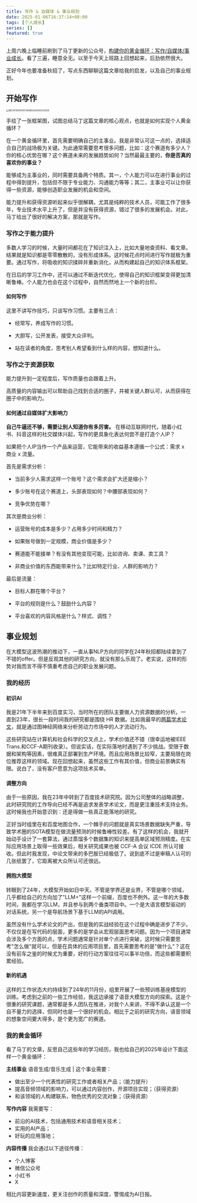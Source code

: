 ```yaml
---
title: 写作 & 自媒体 & 事业规划
date: 2025-01-06T16:37:14+08:00
tags: [个人成长]
series: []
featured: true
---
```

上周六晚上临睡前刷到了马丁更新的公众号，[构建你的黄金循环：写作/自媒体/事业成长](https://mp.weixin.qq.com/s/uPHMQ2qwxmELtnzBDDcgdg)。看了三遍，睡意全无。以至于今天上班路上回想起来，后劲依然很大。

正好今年也要准备秋招了，写点东西聊聊这篇文章给我的启发，以及自己的事业规划。

<!--more-->

## 开始写作

<img src="https://cdn.jsdelivr.net/gh/zruiii/storage.zruiii.com@main/images/BB5747B3DF6917364BEA2AFAE0C6392D.jpg" alt="BB5747B3DF6917364BEA2AFAE0C6392D" style="zoom:40%;" />

手绘了一张框架图，试图总结马丁这篇文章的核心观点，也就是如何实现个人黄金循环？

在一个黄金循环里，首先需要明确自己的主事业。我是非常认可这一点的，选择适合自己的战场极为关键。为此通常需要思考很多问题，比如：这个赛道有多少人？你的核心优势在哪？这个赛道未来的发展趋势如何？当然最最主要的，**你是否真的喜欢你的事业？**

能够成为主事业的，同时需要具备两个特质。其一，个人能力可以在进行事业的过程中得到提升，包括但不限于专业能力、沟通能力等等；其二，主事业可以让你获得一些资源，能够创造职业发展的机会和空间。

能力提升和获得资源听起来似乎很解耦，尤其是纯粹的技术人员，可能工作了很多年，专业技术水平上升了，但是并没有获得资源，错过了很多的发展机会。对此，马丁给出了很好的解决方案，那就是写作。

### 写作之于能力提升

多数人学习的时候，大量时间都花在了知识注入上，比如大量地查资料、看文章。结果就是知识都是零零散散的，没有形成体系。这时候花点时间进行写作就极为重要。通过写作，将吸收的知识揉碎并重新消化，从而构建起自己的知识体系框架。

在日后的学习工作中，还可以通过不断迭代优化，使得自己的知识框架变得更加清晰鲁棒。个人能力也会在这个过程中，自然而然地上一个新的台阶。

#### 如何写作

这里不讲写作技巧，只谈写作习惯。主要有三点：

* 经常写，养成写作的习惯。

* 大胆写，公开发表，接受大众评判。

* 站在读者的角度，思考别人希望看到什么样的内容，想知道什么。

### 写作之于资源获取

能力提升到一定程度后，写作质量也会跟着上升。

高质量的内容输出可以帮助自己找到合适的圈子，并被关键人群认可，从而获得在圈子中的影响力。

#### 如何通过自媒体扩大影响力

**自己牛逼还不够，需要让别人知道你有多厉害。** 在移动互联网时代，随着小红书、抖音这样的社交媒体兴起，写作的更具象化表达何尝不是打造个人IP？

如果把个人IP当作一个产品来运营，它能带来的收益基本遵循一个公式：需求 x 商业 x 流量。


首先是需求分析：

* 当前多少人需求这样一个账号？这个需求会扩大还是缩小？

* 多少账号在这个赛道上，头部表现如何？中腰部表现如何？

* 竞争优势在哪？

其次是商业分析：

* 运营账号的成本是多少？占用多少时间和精力？

* 如果账号做到一定规模，商业价值是多少？

* 赛道能不能接单？有没有其他变现可能，比如咨询、卖课、卖工具？

* 非商业价值的东西能带来什么？比如特定行业、人群的影响力？

最后是流量：

* 目标人群在哪个平台？

* 平台的规则是什么？鼓励什么内容？

* 平台喜欢的内容风格是什么？样式、调性？



## 事业规划

在大模型这波热潮的推动下，一直从事NLP方向的同学在24年秋招都陆续拿到了不错的offer。但是反观其他的研究方向，就没有那么乐观了。老实说，这样的形势对我而言不得不慎重考虑自己的职业发展问题。

### 我的经历

#### 初识AI

我是21年下半年来到百度实习，当时所在的团队主要做人力资源数据的分析。一直到23年，很长一段时间我的研究都是围绕 HR 数据。比如我最早的[两篇学术论文](https://scholar.google.com/citations?user=mS9MgwsAAAAJ&hl=en)，就是通过图神经网络来分析劳动力市场中的人才流动行为。

这些研究站在计算机和社会科学的交叉点上，学术价值还不错（很幸运地被IEEE Trans.和CCF-A期刊收录）。但说实话，在实际落地时遇到了不少挑战。受限于数据和架构等因素，很难真正部署到生产环境。而且应用场景比较窄，主要局限在岗位推荐这样的领域。现在回想起来，虽然这些工作有其价值，但商业前景确实有限。说白了，没有客户愿意为这项技术买单。

#### 调整方向

由于一些原因，我在23年中转到了百度技术研究院。因为公司整体的战略调整，此时研究院的工作导向已经不再是追求发表学术论文，而是更注重技术支持业务。这时候我也开始意识到：还是得做一些真正能落地的研究。

正好当时组里在和百度地图合作，一个棘手的问题就是真实场景数据缺失严重，导致学术圈的SOTA模型在做流量预测的时候鲁棒性较差。有了这样的机会，我就开始动手设计了一套算法，通过蒸馏多个数据集的知识来提高单区域预测精度。在实际应用场景上取得一些效果后，相关研究成果也被 CCF-A 会议 ICDE 所认可接收。但此时我发现，中论文带来的多巴胺已经极低了。说到底不过是审稿人认可的几张纸罢了，它距离被大众所认可还很远。

#### 拥抱大模型

转眼到了24年，大模型开始如日中天。不管是学界还是业界，不管是哪个领域，几乎都给自己的方向加了"LLM+"这样一个前缀，百度也不例外。这一年的大多数时间，我都在学习LLM，并且参与到两个垂类项目中。一个是大语言模型驱动的对话系统，另一个是导航场景下基于LLM的API调用。

虽然没有什么学术论文的产出，但是我的实战经验在这个过程中确是进步了不少。不仅仅是在写代码的层面，更多的是学会从宏观层面思考问题。因为一个项目通常会涉及多个方面的点，学术问题通常是针对单个点进行突破，这时候只需要思考"怎么做"就可以，但是在具体的应用项目里，首先需要思考的是"做什么"？这在没有前车之鉴的时候尤为重要，好的行动方案往往可以事半功倍，而这些都需要积累经验。

#### 新的机遇

这样的工作状态大约持续到了24年的11月份，组里开展了一些预训练基座模型的训练。考虑到之前的一些工作经验，我这边承接了语音大模型方向的探索。这是个很重的研究课题，通常都是多人团队在推进，对我个人来讲，不得不承认这是一个自不量力的选择，但同时也是一个很好的机会。相比于之前的研究方向，语音领域的想象空间要大得多，是个更为宽广的赛道。

### 我的黄金循环

看了马丁的文章，反思自己这些年的学习经历，我也给自己的2025年设计下面这样一个黄金循环：

**主线事业**  语音生成/音乐生成 | 这个事业需要：
  * 做出至少一个代表性的研究工作或者相关产品；（能力提升）
  * 提高音频领域的影响力，可以通过内容创作，开源项目实现；（获得资源）
  * 和该领域的人构建联系，物色优秀的交流对象；（获得资源）

**写作内容**  我需要写：
  * 前沿的AI技术，包括通用技术和语音相关技术；
  * 实用的AI产品；
  * 好玩的应用落地；

**内容传播**  我会通过以下途径传播：
  * 个人博客
  * 微信公众号
  * 小红书
  * X

相比内容更新速度，更关注创作的质量和深度，警惕成为AI日报。



